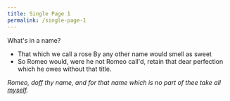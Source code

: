 ```yaml
---
title: Single Page 1
permalink: /single-page-1
---
```

What's in a name? 
* That which we call a rose
By any other name would smell as sweet
* So Romeo would, were he not Romeo call'd, retain that dear perfection which he owes without that title. 

*Romeo, doff thy name, and for that name which is no part of thee take all [myself](https://en.wikipedia.org/wiki/Juliet).*